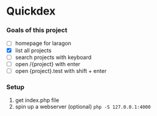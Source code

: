 # Quickdex


### Goals of this project
 - [ ] homepage for laragon
 - [x] list all projects
 - [ ] search projects with keyboard
 - [ ] open /{project} with enter
 - [ ] open {project}.test with shift + enter

### Setup
1. get index.php file
2. spin up a webserver (optional) `php -S 127.0.0.1:4000`
